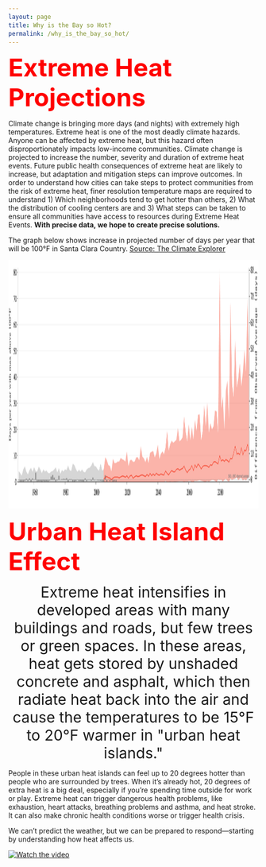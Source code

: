 ```yaml
---
layout: page
title: Why is the Bay so Hot?
permalink: /why_is_the_bay_so_hot/
---
```


<span style="color:red;font-weight:700;font-size:50px"> Extreme Heat Projections </span>

Climate change is bringing more days (and nights) with extremely high temperatures. Extreme heat is one of the most deadly climate hazards. Anyone can be affected by extreme heat, but this hazard often disproportionately impacts low-income communities. Climate change is projected to increase the number, severity and duration of extreme heat events. Future public health consequences of extreme heat are likely to increase, but adaptation and mitigation steps can improve outcomes. In order to understand how cities can take steps to protect communities from the risk of extreme heat, finer resolution temperature maps are required to understand 1) Which neighborhoods tend to get hotter than others, 2) What the distribution of cooling centers are and 3) What steps can be taken to ensure all communities have access to resources during Extreme Heat Events. **With precise data, we hope to create precise solutions.**

The graph below shows increase in projected number of days per year that will be 100°F in Santa Clara Country. [Source: The Climate Explorer](https://crt-climate-explorer.nemac.org/climate_graphs/?city=East+Palo+Alto%2C+CA&county=San%2BMateo%2BCounty&area-id=06081&fips=06081&zoom=7&lat=37.4688273&lon=-122.1410751&id=days_tmax_gt_100f)

<p align="center">
<img src="https://raw.githubusercontent.com/kmualim/bayareaheatmapping2024/master/images/Santa_Clara_County-annual-days_tmax_gt_100f-graph.png" height="500" width="800">
</p>

<span style="color:red;font-weight:700;font-size:50px"> Urban Heat Island Effect </span>

<p align="center">
<span style="font-size:30px;"> Extreme heat intensifies in developed areas with many buildings and roads, but few trees or green spaces. In these areas, heat gets stored by unshaded concrete and asphalt, which then radiate heat back into the air and cause the temperatures to be 15°F to 20°F warmer in "urban heat islands." </span> 
  
People in these urban heat islands can feel up to 20 degrees hotter than people who are surrounded by trees. When it’s already hot, 20 degrees of extra heat is a big deal, especially if you’re spending time outside for work or play. Extreme heat can trigger dangerous health problems, like exhaustion, heart attacks, breathing problems and asthma, and heat stroke. It can also make chronic health conditions worse or trigger health crisis. 

We can’t predict the weather, but we can be prepared to respond—starting by understanding how heat affects us.
</p> 

[![Watch the video](https://img.youtube.com/vi/Y-bVwPRy_no/maxresdefault.jpg)](https://youtu.be/Y-bVwPRy_no)






